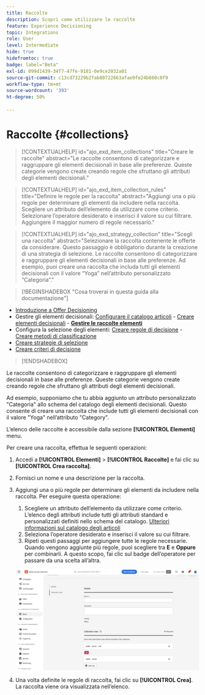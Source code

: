 ```yaml
---
title: Raccolte
description: Scopri come utilizzare le raccolte
feature: Experience Decisioning
topic: Integrations
role: User
level: Intermediate
hide: true
hidefromtoc: true
badge: label="Beta"
exl-id: 099d1439-34f7-47fe-9181-0e9ce2032a01
source-git-commit: c13cd73229b2fab80722663afae9fe24b660c0f9
workflow-type: tm+mt
source-wordcount: '393'
ht-degree: 50%

---
```


# Raccolte {#collections}

>[!CONTEXTUALHELP]
>id="ajo_exd_item_collections"
>title="Creare le raccolte"
>abstract="Le raccolte consentono di categorizzare e raggruppare gli elementi decisionali in base alle preferenze. Queste categorie vengono create creando regole che sfruttano gli attributi degli elementi decisionali."

>[!CONTEXTUALHELP]
>id="ajo_exd_item_collection_rules"
>title="Definire le regole per la raccolta"
>abstract="Aggiungi una o più regole per determinare gli elementi da includere nella raccolta. Scegliere un attributo dell’elemento da utilizzare come criterio. Selezionare l’operatore desiderato e inserisci il valore su cui filtrare. Aggiungere il maggior numero di regole necessario."

>[!CONTEXTUALHELP]
>id="ajo_exd_strategy_collection"
>title="Scegli una raccolta"
>abstract="Selezionare la raccolta contenente le offerte da considerare. Questo passaggio è obbligatorio durante la creazione di una strategia di selezione. Le raccolte consentono di categorizzare e raggruppare gli elementi decisionali in base alle preferenze. Ad esempio, puoi creare una raccolta che includa tutti gli elementi decisionali con il valore “Yoga” nell’attributo personalizzato “Categoria”."

>[!BEGINSHADEBOX &quot;Cosa troverai in questa guida alla documentazione&quot;]

* [Introduzione a Offer Decisioning](gs-experience-decisioning.md)
* Gestire gli elementi decisionali: [Configurare il catalogo articoli](catalogs.md) - [Creare elementi decisionali](items.md) - **[Gestire le raccolte elementi](collections.md)**
* Configura la selezione degli elementi: [Creare regole di decisione](rules.md) - [Creare metodi di classificazione](ranking.md)
* [Creare strategie di selezione](selection-strategies.md)
* [Creare criteri di decisione](create-decision.md)

>[!ENDSHADEBOX]

Le raccolte consentono di categorizzare e raggruppare gli elementi decisionali in base alle preferenze. Queste categorie vengono create creando regole che sfruttano gli attributi degli elementi decisionali.

Ad esempio, supponiamo che tu abbia aggiunto un attributo personalizzato &quot;Categoria&quot; allo schema del catalogo degli elementi decisionali. Questo consente di creare una raccolta che include tutti gli elementi decisionali con il valore &quot;Yoga&quot; nell’attributo &quot;Category&quot;.

L’elenco delle raccolte è accessibile dalla sezione **[!UICONTROL Elementi]** menu.

Per creare una raccolta, effettua le seguenti operazioni:

1. Accedi a **[!UICONTROL Elementi]** > **[!UICONTROL Raccolte]** e fai clic su **[!UICONTROL Crea raccolta]**.
1. Fornisci un nome e una descrizione per la raccolta.
1. Aggiungi una o più regole per determinare gli elementi da includere nella raccolta. Per eseguire questa operazione:

   1. Scegliere un attributo dell’elemento da utilizzare come criterio. L’elenco degli attributi include tutti gli attributi standard e personalizzati definiti nello schema del catalogo. [Ulteriori informazioni sul catalogo degli articoli](catalogs.md)
   1. Seleziona l’operatore desiderato e inserisci il valore su cui filtrare.
   1. Ripeti questi passaggi per aggiungere tutte le regole necessarie. Quando vengono aggiunte più regole, puoi scegliere tra **E** e **Oppure** per combinarli. A questo scopo, fai clic sul badge dell’operatore per passare da una scelta all’altra.

   ![](assets/collection-create.png)

1. Una volta definite le regole di raccolta, fai clic su **[!UICONTROL Crea]**. La raccolta viene ora visualizzata nell’elenco.
